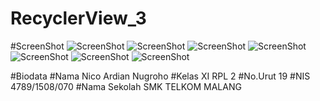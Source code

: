 # RecyclerView_3
#ScreenShot
![ScreenShot](https://github.com/NicoAN42/RecyclerView_3/blob/master/aed.PNG "")
![ScreenShot](https://github.com/NicoAN42/RecyclerView_3/blob/master/asd.PNG "")
![ScreenShot](https://github.com/NicoAN42/RecyclerView_3/blob/master/detail.PNG "")
![ScreenShot](https://github.com/NicoAN42/RecyclerView_3/blob/master/dsf.PNG "")
![ScreenShot](https://github.com/NicoAN42/RecyclerView_3/blob/master/list.PNG "")
![ScreenShot](https://github.com/NicoAN42/RecyclerView_3/blob/master/asdasda.PNG "")
![ScreenShot](https://github.com/NicoAN42/RecyclerView_3/blob/master/asddas.PNG "")

#Biodata
#Nama
  Nico Ardian Nugroho
#Kelas
  XI RPL 2
#No.Urut
  19
#NIS
  4789/1508/070
#Nama Sekolah
  SMK TELKOM MALANG
